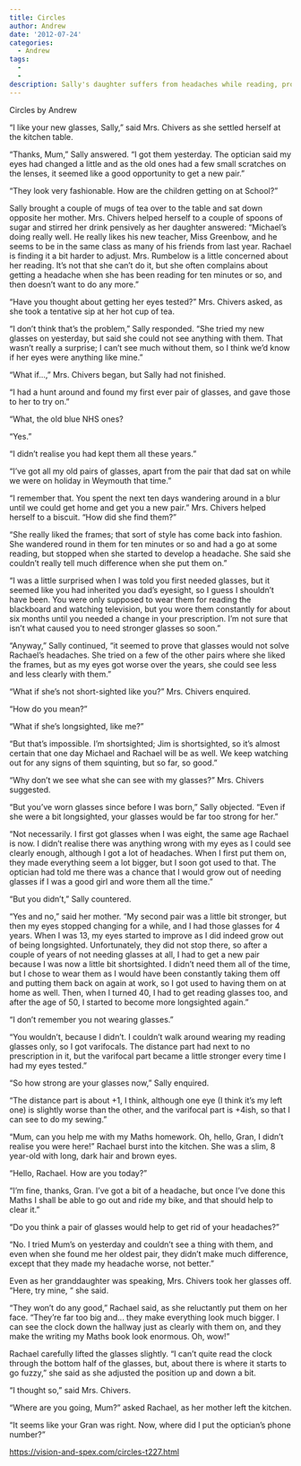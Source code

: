 ```yaml
---
title: Circles
author: Andrew
date: '2012-07-24'
categories:
  - Andrew
tags:
  - 
  - 
description: Sally's daughter suffers from headaches while reading, prompting her to consider different causes besides eyesight.
---
```

Circles
by Andrew

“I like your new glasses, Sally,” said Mrs. Chivers as she settled herself at the kitchen table.

“Thanks, Mum,” Sally answered.   “I got them yesterday.   The optician said my eyes had changed a little and as the old ones had a few small scratches on the lenses, it seemed like a good opportunity to get a new pair.”

“They look very fashionable.   How are the children getting on at School?”

Sally brought a couple of mugs of tea over to the table and sat down opposite her mother.   Mrs. Chivers helped herself to a couple of spoons of sugar and stirred her drink pensively as her daughter answered: “Michael’s doing really well.   He really likes his new teacher, Miss Greenbow, and he seems to be in the same class as many of his friends from last year.   Rachael is finding it a bit harder to adjust.   Mrs. Rumbelow is a little concerned about her reading.   It’s not that she can’t do it, but she often complains about getting a headache when she has been reading for ten minutes or so, and then doesn’t want to do any more.”

“Have you thought about getting her eyes tested?” Mrs. Chivers asked, as she took a tentative sip at her hot cup of tea.

“I don’t think that’s the problem,” Sally responded.   “She tried my new glasses on yesterday, but said she could not see anything with them.   That wasn’t really a surprise; I can’t see much without them, so I think we’d know if her eyes were anything like mine.”

“What if...,” Mrs. Chivers began, but Sally had not finished.

“I had a hunt around and found my first ever pair of glasses, and gave those to her to try on.”

“What, the old blue NHS ones?

“Yes.”

“I didn’t realise you had kept them all these years.”

“I’ve got all my old pairs of glasses, apart from the pair that dad sat on while we were on holiday in Weymouth that time.”

“I remember that.   You spent the next ten days wandering around in a blur until we could get home and get you a new pair.”   Mrs. Chivers helped herself to a biscuit.   “How did she find them?”

“She really liked the frames; that sort of style has come back into fashion.   She wandered round in them for ten minutes or so and had a go at some reading, but stopped when she started to develop a headache.   She said she couldn’t really tell much difference when she put them on.”

“I was a little surprised when I was told you first needed glasses, but it seemed like you had inherited you dad’s eyesight, so I guess I shouldn’t have been.   You were only supposed to wear them for reading the blackboard and watching television, but you wore them constantly for about six months until you needed a change in your prescription.   I’m not sure that isn’t what caused you to need stronger glasses so soon.”

“Anyway,” Sally continued, “it seemed to prove that glasses would not solve Rachael’s headaches.   She tried on a few of the other pairs where she liked the frames, but as my eyes got worse over the years, she could see less and less clearly with them.”

“What if she’s not short-sighted like you?”   Mrs. Chivers enquired.

“How do you mean?”

“What if she’s longsighted, like me?”

“But that’s impossible.   I’m shortsighted; Jim is shortsighted, so it’s almost certain that one day Michael and Rachael will be as well.   We keep watching out for any signs of them squinting, but so far, so good.”

“Why don’t we see what she can see with my glasses?” Mrs. Chivers suggested.

“But you’ve worn glasses since before I was born,” Sally objected.   “Even if she were a bit longsighted, your glasses would be far too strong for her.”

“Not necessarily.   I first got glasses when I was eight, the same age Rachael is now.   I didn’t realise there was anything wrong with my eyes as I could see clearly enough, although I got a lot of headaches.   When I first put them on, they made everything seem a lot bigger, but I soon got used to that.   The optician had told me there was a chance that I would grow out of needing glasses if I was a good girl and wore them all the time.”

“But you didn’t,” Sally countered.

“Yes and no,” said her mother.   “My second pair was a little bit stronger, but then my eyes stopped changing for a while, and I had those glasses for 4 years.   When I was 13, my eyes started to improve as I did indeed grow out of being longsighted.   Unfortunately, they did not stop there, so after a couple of years of not needing glasses at all, I had to get a new pair because I was now a little bit shortsighted.   I didn’t need them all of the time, but I chose to wear them as I would have been constantly taking them off and putting them back on again at work, so I got used to having them on at home as well.   Then, when I turned 40, I had to get reading glasses too, and after the age of 50, I started to become more longsighted again.”

“I don’t remember you not wearing glasses.”

“You wouldn’t, because I didn’t.   I couldn’t walk around wearing my reading glasses only, so I got varifocals.   The distance part had next to no prescription in it, but the varifocal part became a little stronger every time I had my eyes tested.”

“So how strong are your glasses now,” Sally enquired.

“The distance part is about +1, I think, although one eye (I think it’s my left one) is slightly worse than the other, and the varifocal part is +4ish, so that I can see to do my sewing.”

“Mum, can you help me with my Maths homework.   Oh, hello, Gran, I didn’t realise you were here!”   Rachael burst into the kitchen.   She was a slim, 8 year-old with long, dark hair and brown eyes.

“Hello, Rachael.   How are you today?”

“I’m fine, thanks, Gran.   I’ve got a bit of a headache, but once I’ve done this Maths I shall be able to go out and ride my bike, and that should help to clear it.”

“Do you think a pair of glasses would help to get rid of your headaches?”

“No.   I tried Mum’s on yesterday and couldn’t see a thing with them, and even when she found me her oldest pair, they didn’t make much difference, except that they made my headache worse, not better.”

Even as her granddaughter was speaking, Mrs. Chivers took her glasses off.   “Here, try mine, “ she said.

“They won’t do any good,” Rachael said, as she reluctantly put them on her face.   “They’re far too big and...   they make everything look much bigger.   I can see the clock down the hallway just as clearly with them on, and they make the writing my Maths book look enormous.   Oh, wow!”  

Rachael carefully lifted the glasses slightly.   “I can’t quite read the clock through the bottom half of the glasses, but, about there is where it starts to go fuzzy,” she said as she adjusted the position up and down a bit.

“I thought so,” said Mrs. Chivers.

“Where are you going, Mum?” asked Rachael, as her mother left the kitchen.

“It seems like your Gran was right.   Now, where did I put the optician’s phone number?”

https://vision-and-spex.com/circles-t227.html